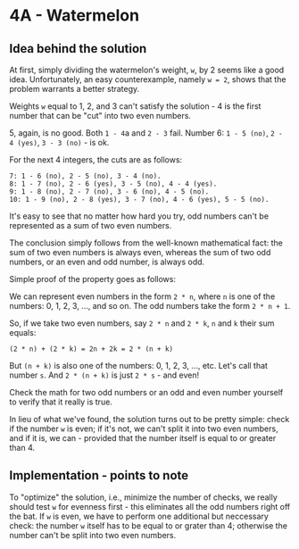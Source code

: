 # 4A - Watermelon

## Idea behind the solution
At first, simply dividing the watermelon's weight, `w`, by 2 seems
like a good idea. Unfortunately, an easy counterexample, namely
`w = 2`, shows that the problem warrants a better strategy.

Weights `w` equal to 1, 2, and 3 can't satisfy the solution - 4 is the
first number that can be "cut" into two even numbers.

5, again, is no good. Both `1 - 4`a and `2 - 3` fail. Number 6:
`1 - 5 (no)`, `2 - 4 (yes)`, `3 - 3 (no)` - is ok.

For the next 4 integers, the cuts are as follows:
```
7: 1 - 6 (no), 2 - 5 (no), 3 - 4 (no).
8: 1 - 7 (no), 2 - 6 (yes), 3 - 5 (no), 4 - 4 (yes).
9: 1 - 8 (no), 2 - 7 (no), 3 - 6 (no), 4 - 5 (no).
10: 1 - 9 (no), 2 - 8 (yes), 3 - 7 (no), 4 - 6 (yes), 5 - 5 (no).
```
It's easy to see that no matter how hard you try, odd numbers can't be
represented as a sum of two even numbers.

The conclusion simply follows from the well-known mathematical fact:
the sum of two even numbers is always even, whereas the sum of two odd
numbers, or an even and odd number, is always odd.

Simple proof of the property goes as follows:

We can represent even numbers in the form `2 * n`, where `n` is one of
the numbers: 0, 1, 2, 3, ..., and so on. The odd numbers take the form
`2 * n + 1`.

So, if we take two even numbers, say `2 * n` and `2 * k`, `n` and `k`
their sum equals:
```
(2 * n) + (2 * k) = 2n + 2k = 2 * (n + k)
```
But `(n + k)` is also one of the numbers: 0, 1, 2, 3, ..., etc. Let's
call that number `s`. And `2 * (n + k)` is just `2 * s` - and even!

Check the math for two odd numbers or an odd and even number yourself
to verify that it really is true.

In lieu of what we've found, the solution turns out to be pretty
simple: check if the number `w` is even; if it's not, we can't split
it into two even numbers, and if it is, we can - provided that the
number itself is equal to or greater than 4.

## Implementation - points to note
To "optimize" the solution, i.e., minimize the number of checks, we
really should test `w` for evenness first - this eliminates all the
odd numbers right off the bat. If `w` is even, we have to perform one
additional but neccessary check: the number `w` itself has to be equal
to or grater than 4; otherwise the number can't be split into two even
numbers.
